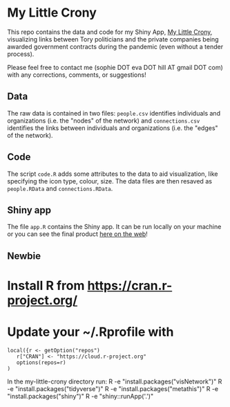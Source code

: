 # My Little Crony

This repo contains the data and code for my Shiny App, [My Little Crony](https://sophieehill.shinyapps.io/my-little-crony/), visualizing links between Tory politicians and the private companies being awarded government contracts during the pandemic (even without a tender process).

Please feel free to contact me (sophie DOT eva DOT hill AT gmail DOT com) with any corrections, comments, or suggestions!

## Data
The raw data is contained in two files: `people.csv` identifies individuals and organizations (i.e. the "nodes" of the network) and `connections.csv` identifies the links between individuals and organizations (i.e. the "edges" of the network).

## Code
The script `code.R` adds some attributes to the data to aid visualization, like specifying the icon type, colour, size. The data files are then resaved as `people.RData` and `connections.RData`.

## Shiny app
The file `app.R` contains the Shiny app. It can be run locally on your machine or you can see the final product [here on the web](https://sophieehill.shinyapps.io/my-little-crony/)!

## Newbie
# Install R from https://cran.r-project.org/
# Update your ~/.Rprofile with 
    local({r <- getOption("repos")
       r["CRAN"] <- "https://cloud.r-project.org"
       options(repos=r)
    )
In the my-little-crony directory run:
    R -e "install.packages("visNetwork")"
    R -e "install.packages("tidyverse")"
    R -e "install.packages("metathis")"
    R -e "install.packages("shiny")"
    R -e "shiny::runApp('.')"

